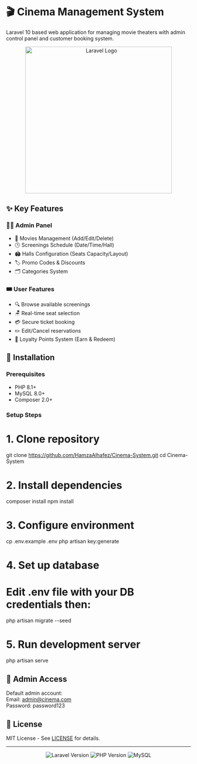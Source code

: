# 🎬 Cinema Management System  

Laravel 10 based web application for managing movie theaters with admin control panel and customer booking system.  

<p align="center">
  <img src="https://raw.githubusercontent.com/laravel/art/master/logo-lockup/5%20SVG/2%20CMYK/1%20Full%20Color/laravel-logolockup-cmyk-red.svg" width="400" alt="Laravel Logo">
</p>

## ✨ Key Features  

### 👨‍💻 Admin Panel  
- 🎥 Movies Management (Add/Edit/Delete)  
- 🕒 Screenings Schedule (Date/Time/Hall)  
- 🏟️ Halls Configuration (Seats Capacity/Layout)  
- 🏷️ Promo Codes & Discounts  
- 🗂️ Categories System  

### 🎟️ User Features  
- 🔍 Browse available screenings  
- 🪑 Real-time seat selection  
- 💳 Secure ticket booking  
- ✏️ Edit/Cancel reservations  
- 💎 Loyalty Points System (Earn & Redeem)  

## 🚀 Installation  

### Prerequisites  
- PHP 8.1+  
- MySQL 8.0+  
- Composer 2.0+  

### Setup Steps  
# 1. Clone repository
git clone https://github.com/HamzaAlhafez/Cinema-System.git
cd Cinema-System

# 2. Install dependencies
composer install
npm install

# 3. Configure environment
cp .env.example .env
php artisan key:generate

# 4. Set up database
# Edit .env file with your DB credentials then:
php artisan migrate --seed

# 5. Run development server
php artisan serve
## 🔧 Admin Access  
Default admin account:  
Email: admin@cinema.com  
Password: password123  

## 📜 License  
MIT License - See [LICENSE](LICENSE) for details.  

---

<p align="center">
  <img src="https://img.shields.io/badge/Laravel-10.x-FF2D20?logo=laravel" alt="Laravel Version">
  <img src="https://img.shields.io/badge/PHP-8.1+-777BB4?logo=php" alt="PHP Version">
  <img src="https://img.shields.io/badge/MySQL-8.0+-4479A1?logo=mysql" alt="MySQL">
</p>
